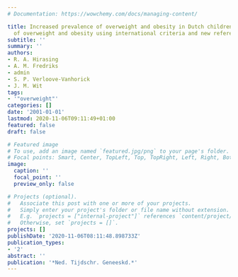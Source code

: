```yaml
---
# Documentation: https://wowchemy.com/docs/managing-content/

title: Increased prevalence of overweight and obesity in Dutch children, and the detection
  of overweight and obesity using international criteria and new reference diagrams
subtitle: ''
summary: ''
authors:
- R. A. Hirasing
- A. M. Fredriks
- admin
- S. P. Verloove-Vanhorick
- J. M. Wit
tags:
- '"overweight"'
categories: []
date: '2001-01-01'
lastmod: 2020-11-06T09:11:49+01:00
featured: false
draft: false

# Featured image
# To use, add an image named `featured.jpg/png` to your page's folder.
# Focal points: Smart, Center, TopLeft, Top, TopRight, Left, Right, BottomLeft, Bottom, BottomRight.
image:
  caption: ''
  focal_point: ''
  preview_only: false

# Projects (optional).
#   Associate this post with one or more of your projects.
#   Simply enter your project's folder or file name without extension.
#   E.g. `projects = ["internal-project"]` references `content/project/deep-learning/index.md`.
#   Otherwise, set `projects = []`.
projects: []
publishDate: '2020-11-06T08:11:48.898733Z'
publication_types:
- '2'
abstract: ''
publication: '*Ned. Tijdschr. Geneeskd.*'
---
```

